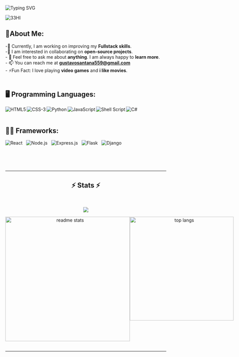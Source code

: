 ![Typing SVG](https://readme-typing-svg.demolab.com/?font=Pixelify+Sans&size=32&duration=2600&pause=1000&color=bcbcf2&random=false&width=435&lines=Welcome+to+my+profile+!)


![33HI](https://github.com/Darkpwd/Darkpwd/assets/151932583/e68b3b1b-8f72-4b98-aefa-b0c45f34f425)


## 👋About Me:

-🔭 Currently, I am working on improving my **Fullstack skills**.<br>-👯 I am interested in collaborating on **open-source projects**.<br>- 💬 Feel free to ask me about **anything**.  I am always happy to **learn more**.<br>- 📫 You can reach me at **gustavosantana559@gmail.com**<br>- ⚡Fun Fact: I love playing **video games** and **i like movies**.<br><br>









## 🖥️ Programming Languages:

<img align="left" alt="HTML5" src= "https://img.shields.io/badge/html5-%23E34F26.svg?style=for-the-badge&logo=html5&logoColor=white" />

<img align="left" alt="CSS-3" src= "https://img.shields.io/badge/CSS3-1572B6?style=for-the-badge&logo=css3&logoColor=white" />

<img align="left" alt="Python" src= "https://img.shields.io/badge/Python-14354C?style=for-the-badge&logo=python&logoColor=white" />


<img align="left" alt="JavaScript" src= "https://img.shields.io/badge/javascript-%23323330.svg?style=for-the-badge&logo=javascript&logoColor=%23F7DF1E" />

<img align="left" alt="Shell Script" src= "https://img.shields.io/badge/shell_script-%23121011.svg?style=for-the-badge&logo=gnu-bash&logoColor=white" />

<img align="left" alt="C#" src= "https://img.shields.io/badge/C%23-239120?style=for-the-badge&logo=c-sharp&logoColor=white" />
<br/><br/>



## 👨‍💻 Frameworks:
![React](https://img.shields.io/badge/react-%2320232a.svg?style=for-the-badge&logo=react&logoColor=%2361DAFB) &nbsp;
![Node.js](https://img.shields.io/badge/node.js-6DA55F?style=for-the-badge&logo=node.js&logoColor=white) &nbsp;
![Express.js](https://img.shields.io/badge/express.js-%23404d59.svg?style=for-the-badge&logo=express&logoColor=%2361DAFB) &nbsp;
![Flask](https://img.shields.io/badge/Flask-000000?style=for-the-badge&logo=flask&logoColor=white) &nbsp;
![Django](https://img.shields.io/badge/Django-092E20?style=for-the-badge&logo=django&logoColor=white)


<br/><br/><br/>


<hr/>

<h2 align="center">⚡ Stats ⚡</h2>
<br>
<p align="center">
  <tr>
    <td align="center" style="padding=0;width=50%;">
      <img src="https://github-readme-streak-stats.herokuapp.com?user=Darkpwd&theme=vue-dark&dates=979797&stroke=00000000&background=00000000&fire=fff&hide_border=true" />
    </td>
  </tr>
</p>
<div align="center">
  <div style="display: flex; justify-content: space-between;">
     <img width="390" src="https://github-readme-stats.vercel.app/api?username=Darkpwd&count_private=true&show_icons=true&theme=react&rank_icon=github&border_radius=10" alt="readme stats" />
  <img width="325" src="https://github-readme-stats.vercel.app/api/top-langs/?username=Darkpwd&hide=HTML&langs_count=8&layout=compact&theme=react&border_radius=10&size_weight=0.5&count_weight=0.5&exclude_repo=github-readme-stats" alt="top langs" />
  </div>
</div>

<br/>
<hr/>

